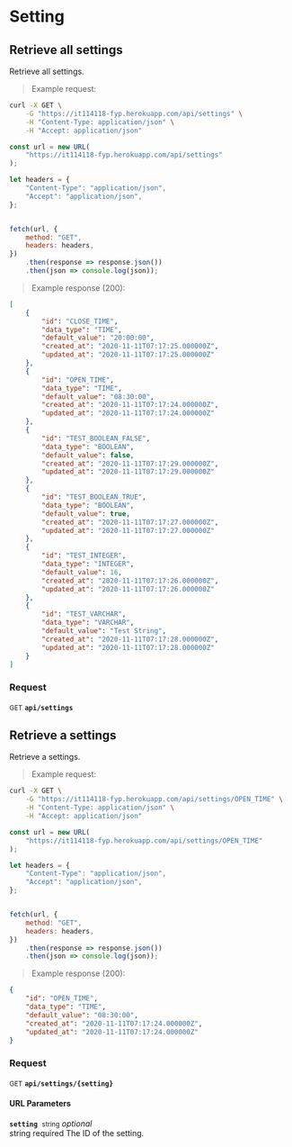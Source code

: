 # Setting


## Retrieve all settings

Retrieve all settings.




> Example request:

```bash
curl -X GET \
    -G "https://it114118-fyp.herokuapp.com/api/settings" \
    -H "Content-Type: application/json" \
    -H "Accept: application/json"
```

```javascript
const url = new URL(
    "https://it114118-fyp.herokuapp.com/api/settings"
);

let headers = {
    "Content-Type": "application/json",
    "Accept": "application/json",
};


fetch(url, {
    method: "GET",
    headers: headers,
})
    .then(response => response.json())
    .then(json => console.log(json));
```


> Example response (200):

```json
[
    {
        "id": "CLOSE_TIME",
        "data_type": "TIME",
        "default_value": "20:00:00",
        "created_at": "2020-11-11T07:17:25.000000Z",
        "updated_at": "2020-11-11T07:17:25.000000Z"
    },
    {
        "id": "OPEN_TIME",
        "data_type": "TIME",
        "default_value": "08:30:00",
        "created_at": "2020-11-11T07:17:24.000000Z",
        "updated_at": "2020-11-11T07:17:24.000000Z"
    },
    {
        "id": "TEST_BOOLEAN_FALSE",
        "data_type": "BOOLEAN",
        "default_value": false,
        "created_at": "2020-11-11T07:17:29.000000Z",
        "updated_at": "2020-11-11T07:17:29.000000Z"
    },
    {
        "id": "TEST_BOOLEAN_TRUE",
        "data_type": "BOOLEAN",
        "default_value": true,
        "created_at": "2020-11-11T07:17:27.000000Z",
        "updated_at": "2020-11-11T07:17:27.000000Z"
    },
    {
        "id": "TEST_INTEGER",
        "data_type": "INTEGER",
        "default_value": 16,
        "created_at": "2020-11-11T07:17:26.000000Z",
        "updated_at": "2020-11-11T07:17:26.000000Z"
    },
    {
        "id": "TEST_VARCHAR",
        "data_type": "VARCHAR",
        "default_value": "Test String",
        "created_at": "2020-11-11T07:17:28.000000Z",
        "updated_at": "2020-11-11T07:17:28.000000Z"
    }
]
```

### Request
<small class="badge badge-green">GET</small>
 **`api/settings`**



## Retrieve a settings

Retrieve a settings.




> Example request:

```bash
curl -X GET \
    -G "https://it114118-fyp.herokuapp.com/api/settings/OPEN_TIME" \
    -H "Content-Type: application/json" \
    -H "Accept: application/json"
```

```javascript
const url = new URL(
    "https://it114118-fyp.herokuapp.com/api/settings/OPEN_TIME"
);

let headers = {
    "Content-Type": "application/json",
    "Accept": "application/json",
};


fetch(url, {
    method: "GET",
    headers: headers,
})
    .then(response => response.json())
    .then(json => console.log(json));
```


> Example response (200):

```json
{
    "id": "OPEN_TIME",
    "data_type": "TIME",
    "default_value": "08:30:00",
    "created_at": "2020-11-11T07:17:24.000000Z",
    "updated_at": "2020-11-11T07:17:24.000000Z"
}
```

### Request
<small class="badge badge-green">GET</small>
 **`api/settings/{setting}`**

<h4 class="fancy-heading-panel"><b>URL Parameters</b></h4>
<code><b>setting</b></code>&nbsp; <small>string</small>         <i>optional</i>    <br>
    string required The ID of the setting.




